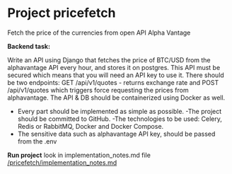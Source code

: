 # Project pricefetch
Fetch the price of the currencies from open API Alpha Vantage

**Backend task:**

Write an API using Django that fetches the price of BTC/USD from the alphavantage
API every hour, and stores it on postgres. This API must be secured which means that
you will need an API key to use it. There should be two endpoints:
GET /api/v1/quotes - returns exchange rate and POST /api/v1/quotes which triggers
force requesting the prices from alphavantage. The API & DB should be
containerized using Docker as well.
- Every part should be implemented as simple as possible.
-The project should be committed to GitHub.
-The technologies to be used: Celery, Redis or RabbitMQ, Docker and Docker
Compose.
- The sensitive data such as alphavantage API key, should be passed from the .env

**Run project**
look in implementation_notes.md file  [/pricefetch/implementation_notes.md](/home/user/PycharmProjects/pricefetch/implementation_notes.md)
